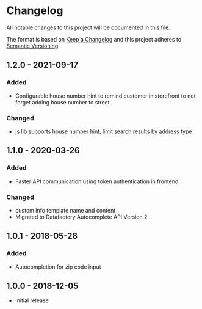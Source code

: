 # Changelog
All notable changes to this project will be documented in this file.

The format is based on [Keep a Changelog](https://keepachangelog.com/en/1.0.0/)
and this project adheres to [Semantic Versioning](https://semver.org/spec/v2.0.0.html).

## 1.2.0 - 2021-09-17

### Added

- Configurable house number hint to remind customer in storefront to not forget adding house number to street

### Changed

- js lib supports house number hint, limit search results by address type

## 1.1.0 - 2020-03-26

### Added

- Faster API communication using token authentication in frontend

### Changed

- custom info template name and content 
- Migrated to Datafactory Autocomplete API Version 2

## 1.0.1 - 2018-05-28

### Added

- Autocompletion for zip code input

## 1.0.0 - 2018-12-05

- Initial release
